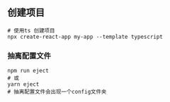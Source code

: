 ## 创建项目

```shell
# 使用ts 创建项目
npx create-react-app my-app --template typescript 
```

### 抽离配置文件

```shell
npm run eject
# 或 
yarn eject
# 抽离配置文件会出现一个config文件夹
```

